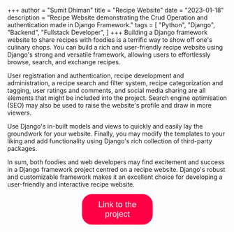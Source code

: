 +++
author = "Sumit Dhiman"
title = "Recipe Website" 
date = "2023-01-18"
description = "Recipe Website demonstrating the Crud Operation and authentication made in Django Framework."
tags = [
"Python",
"Django",
"Backend",
"Fullstack Developer",
]
+++
Building a Django framework website to share recipes with foodies is a terrific way to show off one's culinary chops.
You can build a rich and user-friendly recipe website using Django's strong and versatile framework, allowing users to effortlessly browse, search, and exchange recipes.


User registration and authentication, recipe development and administration, a recipe search and filter system, recipe categorization and tagging, user ratings and comments, and social media sharing are all elements that might be included into the project.
Search engine optimisation (SEO) may also be used to raise the website's profile and draw in more viewers.


Use Django's in-built models and views to quickly and easily lay the groundwork for your website.
Finally, you may modify the templates to your liking and add functionality using Django's rich collection of third-party packages.


In sum, both foodies and web developers may find excitement and success in a Django framework project centred on a recipe website.
Django's robust and customizable framework makes it an excellent choice for developing a user-friendly and interactive recipe website. 

<a href="https://github.com/lucifer1708/bezen-recipe" target="_blank"><button style="
padding: 13px;
  padding-right: 13px;
  padding-left: 13px;
font-size: 19px;
background-color: #ff0046;
border: 0px;
border-radius: 23px;
color: white;
padding-left: 21px;
padding-right: 21px;
  margin-left: 34%;
  margin-right: 34%;
}
">Link to the project</button></a>

